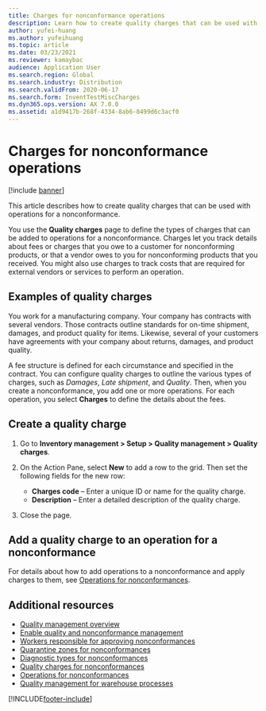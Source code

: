 ```yaml
---
title: Charges for nonconformance operations
description: Learn how to create quality charges that can be used with operations for a nonconformance, including examples of quality charges.
author: yufei-huang
ms.author: yufeihuang
ms.topic: article
ms.date: 03/23/2021
ms.reviewer: kamaybac
audience: Application User
ms.search.region: Global
ms.search.industry: Distribution
ms.search.validFrom: 2020-06-17
ms.search.form: InventTestMiscCharges
ms.dyn365.ops.version: AX 7.0.0
ms.assetid: a1d9417b-268f-4334-8ab6-8499d6c3acf0
---
```


# Charges for nonconformance operations

[!include [banner](../includes/banner.md)]

This article describes how to create quality charges that can be used with operations for a nonconformance.

You use the **Quality charges** page to define the types of charges that can be added to operations for a nonconformance. Charges let you track details about fees or charges that you owe to a customer for nonconforming products, or that a vendor owes to you for nonconforming products that you received. You might also use charges to track costs that are required for external vendors or services to perform an operation.

## Examples of quality charges

You work for a manufacturing company. Your company has contracts with several vendors. Those contracts outline standards for on-time shipment, damages, and product quality for items. Likewise, several of your customers have agreements with your company about returns, damages, and product quality.

A fee structure is defined for each circumstance and specified in the contract. You can configure quality charges to outline the various types of charges, such as *Damages*, *Late shipment*, and *Quality*. Then, when you create a nonconformance, you add one or more operations. For each operation, you select **Charges** to define the details about the fees.

## Create a quality charge

1. Go to **Inventory management \> Setup \> Quality management \> Quality charges**.
1. On the Action Pane, select **New** to add a row to the grid. Then set the following fields for the new row:

    - **Charges code** – Enter a unique ID or name for the quality charge.
    - **Description** – Enter a detailed description of the quality charge.

1. Close the page.

## Add a quality charge to an operation for a nonconformance

For details about how to add operations to a nonconformance and apply charges to them, see [Operations for nonconformances](quality-operations.md).

## Additional resources

- [Quality management overview](quality-management-processes.md)
- [Enable quality and nonconformance management](enable-quality-management.md)
- [Workers responsible for approving nonconformances](quality-responsible-workers.md)
- [Quarantine zones for nonconformances](quality-quarantine-zones.md)
- [Diagnostic types for nonconformances](quality-diagnostic-types.md)
- [Quality charges for nonconformances](quality-charges.md)
- [Operations for nonconformances](quality-operations.md)
- [Quality management for warehouse processes](quality-management-for-warehouses-processes.md)

[!INCLUDE[footer-include](../../includes/footer-banner.md)]
